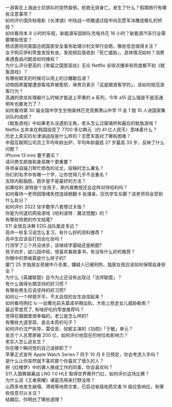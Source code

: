 一游客在上海迪士尼排队时突然昏倒，抢救无效身亡，发生了什么？假期旅行有哪些注意事项？  
如何评价国庆档电影《长津湖》中陆战一师撤退过程中向志愿军冰雕连敬礼的桥段？  
如何看待本 8 小时的车程，新能源车因排队充电共花 16 小时？新能源汽车行业需要哪些改变？  
杨洁篪将同美国总统国家安全事务助理沙利文举行会晤，哪些信息值得关注？  
女子购买伊利零食发现有虫，发视频后竟收到「死亡威胁」，具体情况如何？消费者遇食品问题该如何维权？  
为什么评分更高的《弥留之国爱丽丝》无论 Netflix 全球点播率和热度都不如《鱿鱼游戏》？  
有哪些聊天的时候可以用上的沙雕歇后语？  
动物园黑猩猩遭游客戏弄被惹怒，保育员表示「这是跟游客学的」，该如何规范游客行为？  
高通的骁龙处理器什么时候才能追上苹果的 a 系列，今年 a15 这么强是不是高通明年也要发力了？  
如何看待第 30 届全国中学生生物奥林匹克竞赛萧山中学 11 金 1 银 10 人进国家集训队的成绩？  
《鱿鱼游戏》中如果老头没遇到主角，老头怎么过玻璃桥和最后的鱿鱼游戏？  
Netflix 五年来在韩国投资了 7700 多亿韩元（约 41 亿人民币）意味着什么？  
历史上真实的长津湖战役是什么样的？志愿军面对了哪些困难？  
中国互联网公司员工平均年龄出炉，平均年龄最低 27 岁最高 33 岁，反映了什么问题？  
iPhone 13 mini 要不要买？  
请问男生颜值和身高哪个更重要？  
导师亲自操刀帮忙修改的论文，投稿时怎么署名？  
你们的名字中有哪一个字，让你觉得几乎不会重名？  
去除内脏脂肪，跑步是不是最好的方法？  
如果哈利·波特是个女孩子，斯内普教授还会这样对待哈利吗？  
如何看待一老师因情绪失控连续掀翻 6 张课桌，压伤学生左脚？该老师将会受到什么处分？  
如何评价 2022 张宇数学八套卷过关版？  
你是为何退坑网易游戏《哈利波特：魔法觉醒》的？  
有哪些惊艳的作文结尾?  
S11 全球总决赛 EDG 战队能走多远？  
高中一轮复习该怎么复习，有什么好的资料推荐？  
高中生应该会打扮会化妆吗？  
行测学了三个月没进步，该继续学基础还是刷题?  
孩子四岁，幼儿园中班，很喜欢看故事书，有没有什么好的推荐？  
你眼中的贺峻霖是什么样子的?  
厦门 25 岁独居女孩被中介杀害，嫌疑人已被刑拘，独居女孩应该如何保障自身安全？  
为什么《英雄联盟》迄今为止还没有出现过「法师联盟」？  
有什么值得长期坚持的好习惯？  
有哪些男生应该坚持的好习惯?  
如何让一个样貌平平，不太自信的女生自信起来？  
如何看待网红 lu 一丝曝光前夫葛成孕期出轨，大街上抢走女儿威胁勒索？  
最近零食荒了, 有啥好吃的零食推荐吗？  
觉得在婚姻里很幸福的，老公是怎么样的?  
有哪些大道至简、直击本质的句子？  
如何评价沈严执导、雷佳音、倪妮主演的《功勋》「于敏」单元？  
吴京个人总票房破 200 亿，如何评价他现在的地位和影响力？  
老实人怎么追女生？  
你在哪个瞬间觉的自己该辞职了？  
苹果正式宣布 Apple Watch Series 7 将于 10 月 8 日预定，你会考虑入手吗？  
是什么让你突然就不喜欢那个你喜欢了很久的人？  
把《红楼梦》中的袭人换成工作的同事，你会喜欢吗？  
S11 入围赛揭幕战 LNG 1:0 HLE 取得世界赛开门红，如何评价这场比赛？  
为什么说《王者荣耀》诸葛亮用来打野没用？  
山西多地发生崩塌、滑坡等地质灾害，已启动省级地质灾害 Ⅲ 级应急响应，有哪些信息可以关注？  
结婚后，你明白了哪些道理？  
